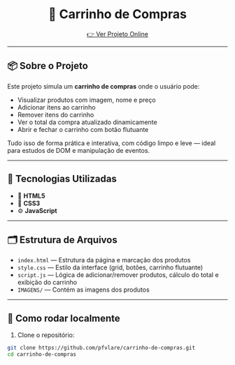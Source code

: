 <h1 align="center">🛒 Carrinho de Compras</h1>


<p align="center">
  <a href="https://carrinho-de-compras-taupe.vercel.app/" target="_blank">
    👉 Ver Projeto Online
  </a>
</p>

---

## 📦 Sobre o Projeto

Este projeto simula um **carrinho de compras** onde o usuário pode:

- Visualizar produtos com imagem, nome e preço  
- Adicionar itens ao carrinho  
- Remover itens do carrinho  
- Ver o total da compra atualizado dinamicamente  
- Abrir e fechar o carrinho com botão flutuante  

Tudo isso de forma prática e interativa, com código limpo e leve — ideal para estudos de DOM e manipulação de eventos.

---

## 🧠 Tecnologias Utilizadas

- 🧱 **HTML5**
- 🎨 **CSS3**
- ⚙️ **JavaScript**

---

## 🗂️ Estrutura de Arquivos

- `index.html` — Estrutura da página e marcação dos produtos  
- `style.css` — Estilo da interface (grid, botões, carrinho flutuante)  
- `script.js` — Lógica de adicionar/remover produtos, cálculo do total e exibição do carrinho  
- `IMAGENS/` — Contém as imagens dos produtos

---

## 🚀 Como rodar localmente

1. Clone o repositório:

```bash
git clone https://github.com/pfvlare/carrinho-de-compras.git
cd carrinho-de-compras
